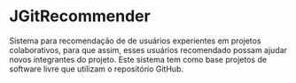 # JGitRecommender
Sistema para recomendação de de usuários experientes em  projetos colaborativos, para que assim, esses usuários recomendado possam ajudar novos integrantes do projeto. Este sistema tem como base projetos de software livre que utilizam o repositório GitHub.
